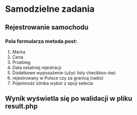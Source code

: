 # Samodzielne zadania
## Rejestrowanie samochodu
### Pola formularza metoda post:
1. Marka
2. Cena
3. Przebieg
4. Data ostatniej rejestracji
5. Dodatkowe wyposażenie (użyć listy checkbox-ów)
6. rejestrowany w Polsce czy za granicą (radio)
7. Pojemność silnika wybór z opcji selecta
## Wynik wyświetla się po walidacji w pliku result.php